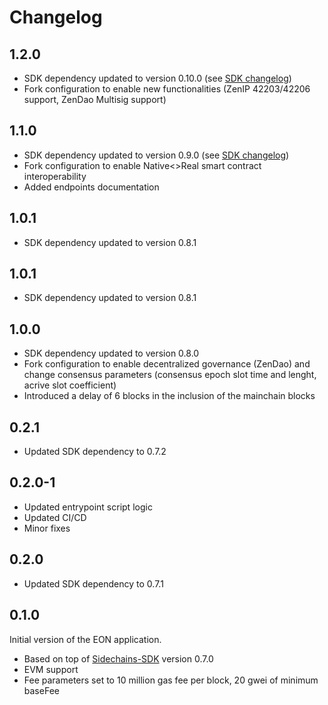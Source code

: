 # Changelog
## 1.2.0
* SDK dependency updated to version 0.10.0 (see [SDK changelog](https://github.com/HorizenOfficial/Sidechains-SDK/blob/dev/CHANGELOG.md))
* Fork configuration to enable new functionalities (ZenIP 42203/42206 support, ZenDao Multisig support)

## 1.1.0
* SDK dependency updated to version 0.9.0 (see [SDK changelog](https://github.com/HorizenOfficial/Sidechains-SDK/blob/master/CHANGELOG.md))
* Fork configuration to enable Native<>Real smart contract interoperability
* Added endpoints documentation

## 1.0.1
* SDK dependency updated to version 0.8.1

## 1.0.1
* SDK dependency updated to version 0.8.1

## 1.0.0
* SDK dependency updated to version 0.8.0
* Fork configuration to enable decentralized governance (ZenDao) and change consensus parameters (consensus epoch slot time and lenght, acrive slot coefficient)
* Introduced a delay of 6 blocks in the inclusion of the mainchain blocks

## 0.2.1
* Updated SDK dependency to 0.7.2

## 0.2.0-1
* Updated entrypoint script logic
* Updated CI/CD 
* Minor fixes

## 0.2.0
* Updated SDK dependency to 0.7.1

## 0.1.0
Initial version of the EON application.
* Based on top of [Sidechains-SDK](https://github.com/HorizenOfficial/Sidechains-SDK) version 0.7.0
* EVM support
* Fee parameters set to 10 million gas fee per block, 20 gwei of minimum baseFee
